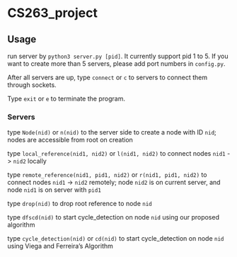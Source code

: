 # CS263_project

## Usage

run server by `python3 server.py [pid]`. It currently support pid 1 to 5. If you want to create more than 5 servers, please add port numbers in `config.py`.

After all servers are up, type `connect` or `c` to servers to connect them through sockets.

Type `exit` or `e` to terminate the program.

### Servers

type `Node(nid)` or `n(nid)` to the server side to create a node with ID `nid`; nodes are accessible from root on creation

type `local_reference(nid1, nid2)` or `l(nid1, nid2)` to connect nodes `nid1` -> `nid2` locally

type `remote_reference(nid1, pid1, nid2)` or `r(nid1, pid1, nid2)` to connect nodes `nid1` -> `nid2` remotely; node `nid2` is on current server, and node `nid1` is on server with `pid1`

type `drop(nid)` to drop root reference to node `nid`

type `dfscd(nid)` to start cycle_detection on node `nid` using our proposed algorithm

type `cycle_detection(nid)` or `cd(nid)` to start cycle_detection on node `nid` using Viega and Ferreira’s Algorithm
